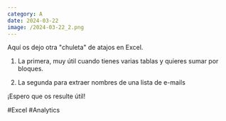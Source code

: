```yaml
--- 
category: A 
date: 2024-03-22 
image: /2024-03-22_2.png 
--- 
```


Aquí os dejo otra "chuleta" de atajos en Excel.

1) La primera, muy útil cuando tienes varias tablas y quieres sumar por bloques.

2) La segunda para extraer nombres de una lista de e-mails

¡Espero que os resulte útil!

#Excel #Analytics